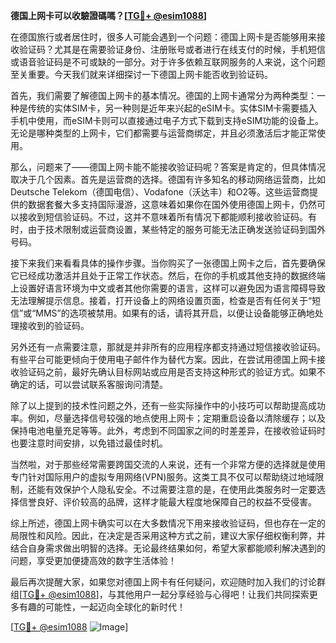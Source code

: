 **德国上网卡可以收驗證碼嗎？[[TG💪+ @esim1088](https://t.me/s/esim1088)]**

在德国旅行或者居住时，很多人可能会遇到一个问题：德国上网卡是否能够用来接收验证码？尤其是在需要验证身份、注册账号或者进行在线支付的时候，手机短信或语音验证码是不可或缺的一部分。对于许多依赖互联网服务的人来说，这个问题至关重要。今天我们就来详细探讨一下德国上网卡能否收到验证码。

首先，我们需要了解德国上网卡的基本情况。德国的上网卡通常分为两种类型：一种是传统的实体SIM卡，另一种则是近年来兴起的eSIM卡。实体SIM卡需要插入手机中使用，而eSIM卡则可以直接通过电子方式下载到支持eSIM功能的设备上。无论是哪种类型的上网卡，它们都需要与运营商绑定，并且必须激活后才能正常使用。

那么，问题来了——德国上网卡能不能接收验证码呢？答案是肯定的，但具体情况取决于几个因素。首先是运营商的选择。德国有许多知名的移动网络运营商，比如Deutsche Telekom（德国电信）、Vodafone（沃达丰）和O2等。这些运营商提供的数据套餐大多支持国际漫游，这意味着如果你在国外使用德国上网卡，仍然可以接收到短信验证码。不过，这并不意味着所有情况下都能顺利接收验证码。有时，由于技术限制或运营商设置，某些特定的服务可能无法正确发送验证码到国外号码。

接下来我们来看看具体的操作步骤。当你购买了一张德国上网卡之后，首先要确保它已经成功激活并且处于正常工作状态。然后，在你的手机或其他支持的数据终端上设置好语言环境为中文或者其他你需要的语言，这样可以避免因为语言障碍导致无法理解提示信息。接着，打开设备上的网络设置页面，检查是否有任何关于“短信”或“MMS”的选项被禁用。如果有的话，请将其开启，以便让设备能够正确地处理接收到的验证码。

另外还有一点需要注意，那就是并非所有的应用程序都支持通过短信接收验证码。有些平台可能更倾向于使用电子邮件作为替代方案。因此，在尝试用德国上网卡接收验证码之前，最好先确认目标网站或应用是否支持这种形式的验证方式。如果不确定的话，可以尝试联系客服询问清楚。

除了以上提到的技术性问题之外，还有一些实际操作中的小技巧可以帮助提高成功率。例如，尽量选择信号较强的地点使用上网卡；定期重启设备以清除缓存；以及保持电池电量充足等等。此外，考虑到不同国家之间的时差差异，在接收验证码时也要注意时间安排，以免错过最佳时机。

当然啦，对于那些经常需要跨国交流的人来说，还有一个非常方便的选择就是使用专门针对国际用户的虚拟专用网络(VPN)服务。这类工具不仅可以帮助绕过地域限制，还能有效保护个人隐私安全。不过需要注意的是，在使用此类服务时一定要选择信誉良好、评价较高的品牌，这样才能最大程度地保障自己的权益不受侵害。

综上所述，德国上网卡确实可以在大多数情况下用来接收验证码，但也存在一定的局限性和风险。因此，在决定是否采用这种方式之前，建议大家仔细权衡利弊，并结合自身需求做出明智的选择。无论最终结果如何，希望大家都能顺利解决遇到的问题，享受更加便捷高效的数字生活体验！

最后再次提醒大家，如果您对德国上网卡有任何疑问，欢迎随时加入我们的讨论群组[[TG💪+ @esim1088](https://t.me/s/esim1088)]，与其他用户一起分享经验与心得吧！让我们共同探索更多有趣的可能性，一起迈向全球化的新时代！

[[TG💪+ @esim1088](https://t.me/s/esim1088) ![Image](https://i.postimg.cc/4NQfJmqS/Snipaste-2025-05-13-00-14-12.png)]